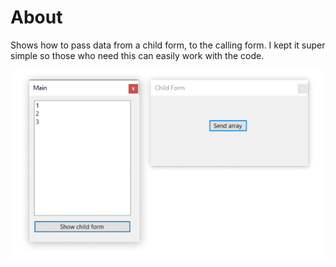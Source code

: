 ﻿# About

Shows how to pass data from a child form, to the calling form. I kept it super simple so those who need this can easily work with the code.

![Main](assets/main.png)

